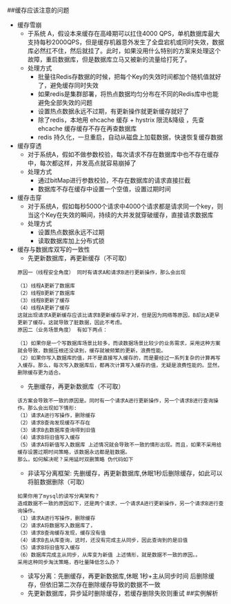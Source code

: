 
     
##缓存应该注意的问题
* 缓存雪崩
    * 于系统 A，假设本来缓存在高峰期可以扛住4000 QPS，单机数据库最大支持每秒2000QPS，但是缓存机器意外发生了全盘宕机或同时失效，数据库必然扛不住，然后就挂了。此时，如果没用什么特别的方案来处理这个故障，重启数据库，但是数据库立马又被新的流量给打死了。
    * 处理方式
        * 批量往Redis存数据的时候，把每个Key的失效时间都加个随机值就好了，避免缓存同时失效
        * 如果redis是集群部署，将热点数据均匀分布在不同的Redis库中也能避免全部失效的问题 
        * 设置热点数据永远不过期，有更新操作就更新缓存就好了
        * 除了redis，本地用 ehcache 缓存 + hystrix 限流&降级 ，先查ehcache 缓存缓存不存在再查数据库
        * redis 持久化，一旦重启，自动从磁盘上加载数据，快速恢复缓存数据
* 缓存穿透
    * 对于系统A，假如不做参数校验，每次请求不存在数据库中也不存在缓存中，每次都这样，并发高点就容易崩掉了 
    * 处理方式
        * 通过bitMap进行参数校验，不存在数据库的请求直接拦截
        * 数据库不存在缓存中设置一个空值，设置过期时间
* 缓存击穿
    * 对于系统A，假如每秒5000个请求中4000个请求都是请求同一个key，则当这个Key在失效的瞬间，持续的大并发就穿破缓存，直接请求数据库            
    * 处理方式
        * 设置热点数据永远不过期
        * 读取数据库加上分布式锁
* 缓存与数据库双写的一致性 
    * 先更新数据库，再更新缓存（不可取）
     ````
     原因一（线程安全角度） 同时有请求A和请求B进行更新操作，那么会出现
     
     （1）线程A更新了数据库
     （2）线程B更新了数据库
     （3）线程B更新了缓存
     （4）线程A更新了缓存
     这就出现请求A更新缓存应该比请求B更新缓存早才对，但是因为网络等原因，B却比A更早更新了缓存。这就导致了脏数据，因此不考虑。
     原因二（业务场景角度） 有如下两点：
     
     （1）如果你是一个写数据库场景比较多，而读数据场景比较少的业务需求，采用这种方案就会导致，数据压根还没读到，缓存就被频繁的更新，浪费性能。
     （2）如果你写入数据库的值，并不是直接写入缓存的，而是要经过一系列复杂的计算再写入缓存。那么，每次写入数据库后，都再次计算写入缓存的值，无疑是浪费性能的。显然，删除缓存更为适合。
     ````
    * 先删缓存，再更新数据库（不可取）
    ````
    该方案会导致不一致的原因是。同时有一个请求A进行更新操作，另一个请求B进行查询操作。那么会出现如下情形:
    （1）请求A进行写操作，删除缓存
    （2）请求B查询发现缓存不存在
    （3）请求B去数据库查询得到旧值
    （4）请求B将旧值写入缓存
    （5）请求A将新值写入数据库 上述情况就会导致不一致的情形出现。而且，如果不采用给缓存设置过期时间策略，该数据永远都是脏数据。
    那么，如何解决呢？采用延时双删策略 伪代码如下
    ````
    * 非读写分离框架: 先删缓存，再更新数据库,休眠1秒后删除缓存，如此可以将脏数据删除（可取）
    ````
    如果你用了mysql的读写分离架构？
    造成数据不一致的原因如下，还是两个请求，一个请求A进行更新操作，另一个请求B进行查询操作。   
    （1）请求A进行写操作，删除缓存
    （2）请求A将数据写入数据库了，
    （3）请求B查询缓存发现，缓存没有值
    （4）请求B去从库查询，这时，还没有完成主从同步，因此查询到的是旧值
    （5）请求B将旧值写入缓存
    （6）数据库完成主从同步，从库变为新值 上述情形，就是数据不一致的原因。。
    采用这种同步淘汰策略，吞吐量降低怎么办？
    ````
    * 读写分离：先删缓存，再更新数据库,休眠 1秒+主从同步时间 后删除缓存，但依旧第二次存在删除缓存导致的数据不一致
    * 先更新数据库，异步延时删除缓存，若缓存删除失败则重试
##实例解析


